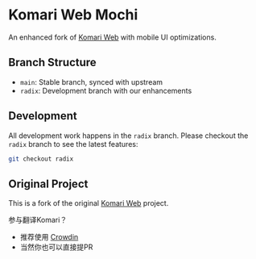 # Komari Web Mochi

An enhanced fork of [Komari Web](https://github.com/komari-monitor/komari-web) with mobile UI optimizations.

## Branch Structure

- `main`: Stable branch, synced with upstream
- `radix`: Development branch with our enhancements

## Development

All development work happens in the `radix` branch. Please checkout the `radix` branch to see the latest features:

```bash
git checkout radix
```

## Original Project

This is a fork of the original [Komari Web](https://github.com/komari-monitor/komari-web) project.

参与翻译Komari？
- 推荐使用 [Crowdin](https://crowdin.com/project/komari/invite?h=cd051bf172c9a9f7f1360e87ffb521692507706)
- 当然你也可以直接提PR
